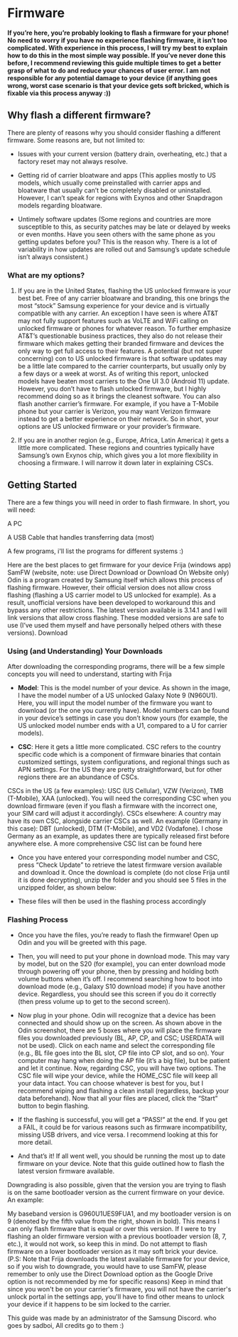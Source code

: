 # Firmware

**If you’re here, you’re probably looking to flash a firmware for your phone! No need to worry if you have no experience flashing firmware, it isn’t too complicated. With experience in this process, I will try my best to explain how to do this in the most simple way possible. If you’ve never done this before, I recommend reviewing this guide multiple times to get a better grasp of what to do and reduce your chances of user error. I am not responsible for any potential damage to your device (if anything goes wrong, worst case scenario is that your device gets soft bricked, which is fixable via this process anyway :))**


## Why flash a different firmware? 

There are plenty of reasons why you should consider flashing a different firmware. Some reasons are, but not limited to:

* Issues with your current version (battery drain, overheating, etc.) that a factory reset may not always resolve.
  
* Getting rid of carrier bloatware and apps (This applies mostly to US models, which usually come preinstalled with carrier apps and bloatware that usually can’t be completely disabled or uninstalled. However, I can’t speak for regions with Exynos and other Snapdragon models regarding bloatware.
  
* Untimely software updates (Some regions and countries are more susceptible to this, as security patches may be late or delayed by weeks or even months. Have you seen others with the same phone as you getting updates before you? This is the reason why. There is a lot of variability in how updates are rolled out and Samsung’s update schedule isn’t always consistent.)

### What are my options?

1. If you are in the United States, flashing the US unlocked firmware is your best bet. Free of any carrier bloatware and branding, this one brings the most “stock” Samsung experience for your device and is virtually compatible with any carrier. An exception I have seen is where AT&T may not fully support features such as VoLTE and WiFi calling on unlocked firmware or phones for whatever reason. To further emphasize AT&T’s questionable business practices, they also do not release their firmware which makes getting their branded firmware and devices the only way to get full access to their features. A potential (but not super concerning) con to US unlocked firmware is that software updates may be a little late compared to the carrier counterparts, but usually only by a few days or a week at worst. As of writing this report, unlocked models have beaten most carriers to the One UI 3.0 (Android 11) update. However, you don’t have to flash unlocked firmware, but I highly recommend doing so as it brings the cleanest software. You can also flash another carrier’s firmware. For example, if you have a T-Mobile phone but your carrier is Verizon, you may want Verizon firmware instead to get a better experience on their network. So in short, your options are US unlocked firmware or your provider’s firmware.
  
2. If you are in another region (e.g., Europe, Africa, Latin America) it gets a little more complicated. These regions and countries typically have Samsung’s own Exynos chip, which gives you a lot more flexibility in choosing a firmware. I will narrow it down later in explaining CSCs.

## Getting Started

There are a few things you will need in order to flash firmware. In short, you will need:

A PC  
  
A USB Cable that handles transferring data (most)  
  
A few programs, i'll list the programs for different systems :) 
   
Here are the best places to get firmware for your device
Frija (windows app)
SamFW (website, note: use Direct Download or Download On Website only)
Odin is a program created by Samsung itself which allows this process of flashing firmware. However, their official version does not allow cross flashing (flashing a US carrier model to US unlocked for example). As a result, unofficial versions have been developed to workaround this and bypass any other restrictions. The latest version available is 3.14.1 and I will link versions that allow cross flashing. These modded versions are safe to use (I’ve used them myself and have personally helped others with these versions). Download

### Using (and Understanding) Your Downloads

After downloading the corresponding programs, there will be a few simple concepts you will need to understand, starting with Frija

- **Model**: This is the model number of your device. As shown in the image, I have the model number of a US unlocked Galaxy Note 9 (N960U1). Here, you will input the model number of the firmware you want to download (or the one you currently have). Model numbers can be found in your device’s settings in case you don’t know yours (for example, the US unlocked model number ends with a U1, compared to a U for carrier models).


- **CSC**: Here it gets a little more complicated. CSC refers to the country specific code which is a component of firmware binaries that contain customized settings, system configurations, and regional things such as APN settings. For the US they are pretty straightforward, but for other regions there are an abundance of CSCs.

CSCs in the US (a few examples): USC (US Cellular), VZW (Verizon), TMB (T-Mobile), XAA (unlocked). You will need the corresponding CSC when you download firmware (even if you flash a firmware with the incorrect one, your SIM card will adjust it accordingly).
CSCs elsewhere: A country may have its own CSC, alongside carrier CSCs as well. An example (Germany in this case): DBT (unlocked), DTM (T-Mobile), and VD2 (Vodafone). I chose Germany as an example, as updates there are typically released first before anywhere else. A more comprehensive CSC list can be found here

- Once you have entered your corresponding model number and CSC, press “Check Update” to retrieve the latest firmware version available and download it. Once the download is complete (do not close Frija until it is done decrypting), unzip the folder and you should see 5 files in the unzipped folder, as shown below:

- These files will then be used in the flashing process accordingly

### Flashing Process

- Once you have the files, you’re ready to flash the firmware! Open up Odin and you will be greeted with this page.


- Then, you will need to put your phone in download mode. This may vary by model, but on the S20 (for example), you can enter download mode through powering off your phone, then by pressing and holding both volume buttons when it’s off. I recommend searching how to boot into download mode (e.g., Galaxy S10 download mode) if you have another device. Regardless, you should see this screen if you do it correctly (then press volume up to get to the second screen).


- Now plug in your phone. Odin will recognize that a device has been connected and should show up on the screen. As shown above in the Odin screenshot, there are 5 boxes where you will place the firmware files you downloaded previously (BL, AP, CP, and CSC; USERDATA will not be used). Click on each name and select the corresponding file (e.g., BL file goes into the BL slot, CP file into CP slot, and so on). Your computer may hang when doing the AP file (it’s a big file), but be patient and let it continue. Now, regarding CSC, you will have two options. The CSC file will wipe your device, while the HOME_CSC file will keep all your data intact. You can choose whatever is best for you, but I recommend wiping and flashing a clean install (regardless, backup your data beforehand). Now that all your files are placed, click the “Start” button to begin flashing.


- If the flashing is successful, you will get a “PASS!” at the end. If you get a FAIL, it could be for various reasons such as firmware incompatibility, missing USB drivers, and vice versa. I recommend looking at this for more detail.
- And that’s it! If all went well, you should be running the most up to date firmware on your device. Note that this guide outlined how to flash the latest version firmware available.

Downgrading is also possible, given that the version you are trying to flash is on the same bootloader version as the current firmware on your device. An example:

My baseband version is G960U1UES9FUA1, and my bootloader version is on 9 (denoted by the fifth value from the right, shown in bold). This means I can only flash firmware that is equal or over this version. If I were to try flashing an older firmware version with a previous bootloader version (8, 7, etc.), it would not work, so keep this in mind. Do not attempt to flash firmware on a lower bootloader version as it may soft brick your device. (P.S: Note that Frija downloads the latest available firmware for your device, so if you wish to downgrade, you would have to use SamFW, please remember to only use the Direct Download option as the Google Drive option is not recommended by me for specific reasons)
Keep in mind that since you won't be on your carrier's firmware, you will not have the carrier's unlock portal in the settings app, you'll have to find other means to unlock your device if it happens to be sim locked to the carrier.

This guide was made by an administrator of the Samsung Discord. who goes by sadboi, All credits go to them :)